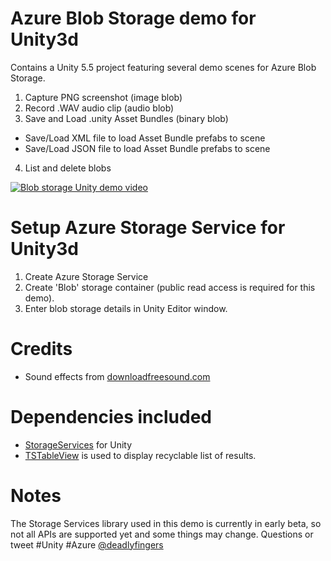 # Azure Blob Storage demo for Unity3d
Contains a Unity 5.5 project featuring several demo scenes for Azure Blob Storage.  

1. Capture PNG screenshot (image blob)  
2. Record .WAV audio clip (audio blob)  
3. Save and Load .unity Asset Bundles (binary blob) 
  - Save/Load XML file to load Asset Bundle prefabs to scene
  - Save/Load JSON file to load Asset Bundle prefabs to scene  
4. List and delete blobs 

[![Blob storage Unity demo video](https://j.gifs.com/98zOxZ.gif)](https://youtu.be/0gpg2xwusjM)

# Setup Azure Storage Service for Unity3d
1. Create Azure Storage Service
2. Create 'Blob' storage container (public read access is required for this demo).
3. Enter blob storage details in Unity Editor window.

# Credits
- Sound effects from [downloadfreesound.com](http://www.downloadfreesound.com)

# Dependencies included
- [StorageServices](https://github.com/Unity3dAzure/StorageServices) for Unity
- [TSTableView](https://bitbucket.org/tacticsoft/tstableview) is used to display recyclable list of results.

# Notes
The Storage Services library used in this demo is currently in early beta, so not all APIs are supported yet and some things may change.
Questions or tweet #Unity #Azure [@deadlyfingers](http://twitter.com/deadlyfingers)
